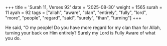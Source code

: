 +++
title = 'Surah 11, Verses 92'
date = '2025-08-30'
weight = 1565
surah = 11
ayah = 92
tags = ["allah", "aware", "clan", "entirely", "fully", "lord", "more", "people", "regard", "said", "surely", "than", "turning"]
+++

He said, “O my people! Do you have more regard for my clan than for Allah, turning your back on Him entirely? Surely my Lord is Fully Aware of what you do.